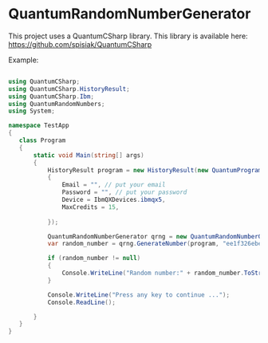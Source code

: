 # QuantumRandomNumberGenerator

This project uses a QuantumCSharp library. This library is available here: https://github.com/spisiak/QuantumCSharp

Example:
 ```csharp
 
using QuantumCSharp;
using QuantumCSharp.HistoryResult;
using QuantumCSharp.Ibm;
using QuantumRandomNumbers;
using System;

namespace TestApp
{
    class Program
    {
        static void Main(string[] args)
        {
            HistoryResult program = new HistoryResult(new QuantumProgramOption()
            {
                Email = "", // put your email
                Password = "", // put your password
                Device = IbmQXDevices.ibmqx5,
                MaxCredits = 15,
                
            });

            QuantumRandomNumberGenerator qrng = new QuantumRandomNumberGenerator();
            var random_number = qrng.GenerateNumber(program, "ee1f326ebe08797c1363e3e00a537b6e");

            if (random_number != null)
            {
                Console.WriteLine("Random number:" + random_number.ToString());
            }

            Console.WriteLine("Press any key to continue ...");
            Console.ReadLine();

        }
    }
}

 
```
